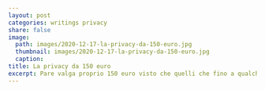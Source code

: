 ```yaml
---
layout: post
categories: writings privacy
share: false
image:
  path: images/2020-12-17-la-privacy-da-150-euro.jpg
  thumbnail: images/2020-12-17-la-privacy-da-150-euro.jpg
  caption:
title: La privacy da 150 euro
excerpt: Pare valga proprio 150 euro visto che quelli che fino a qualche giorno fa non potevano installare Immuni (“perchè ci ruba i dati”, “perchè i miei figli fanno casino col telefono” o “perchè così sanno chi frequenti”, etc.) ora stanno facendo la corsa ad IO e compagnia per ricevere cashback e bonus vari…’nu miracolo!!!
---
```

